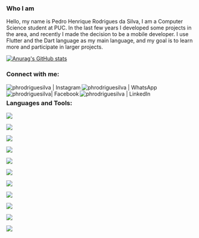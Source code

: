 ### Who I am

Hello, my name is Pedro Henrique Rodrigues da Silva, I am a Computer Science student at PUC. In the last few years I developed some projects in the area, and recently I made the decision to be a mobile developer. I use Flutter and the Dart language as my main language, and my goal is to learn more and participate in larger projects.

[![Anurag's GitHub stats](https://github-readme-stats.vercel.app/api?username=phrodriguesilva)](https://github.com/anuraghazra/github-readme-stats)

### Connect with me:
[<img align="left" alt="phrodriguesilva | Instagram" src="https://img.shields.io/badge/Instagram-E4405F?style=for-the-badge&logo=instagram&logoColor=white" />][instagram]
[<img align="left" alt="phrodriguesilva | WhatsApp" src="https://img.shields.io/badge/WhatsApp-25D366?style=for-the-badge&logo=whatsapp&logoColor=white"/>][whatsapp]
[<img align="left" alt="phrodriguesilva| Facebook" src="https://img.shields.io/badge/Facebook-1877F2?style=for-the-badge&logo=facebook&logoColor=white" />][facebook]
[<img align="left" alt="phrodriguesilva | LinkedIn" src="https://img.shields.io/badge/LinkedIn-0077B5?style=for-the-badge&logo=linkedin&logoColor=white" />][linkedin]


<br />

### Languages and Tools:

<p><img src="https://img.shields.io/badge/Dart-0175C2?style=for-the-badge&logo=dart&logoColor=whiteg" /></p>
<p><img src="https://img.shields.io/badge/Flutter-02569B?style=for-the-badge&logo=flutter&logoColor=white" /></p>
<p><img src="https://img.shields.io/badge/Android-3DDC84?style=for-the-badge&logo=android&logoColor=white" /> </p>
<p><img src="https://img.shields.io/badge/iOS-000000?style=for-the-badge&logo=ios&logoColor=white" /> </p>
<p><img src="https://img.shields.io/badge/firebase-ffca28?style=for-the-badge&logo=firebase&logoColor=black" /> </p>
<p><img src="https://img.shields.io/badge/Google%20Analytics-E37400?style=for-the-badge&logo=google%20analytics&logoColor=white" /> </p>
<p><img src="https://img.shields.io/badge/Google_Cloud-4285F4?style=for-the-badge&logo=google-cloud&logoColor=white" /> </p>
<p><img src="https://img.shields.io/badge/TensorFlow-FF6F00?style=for-the-badge&logo=TensorFlow&logoColor=white" /> </p>
<p><img src="https://img.shields.io/badge/Git-F05032?style=for-the-badge&logo=git&logoColor=white" /></p>
<p><img src="https://img.shields.io/badge/Visual_Studio_Code-0078D4?style=for-the-badge&logo=visual%20studio%20code&logoColor=white" /> </p>
<p><img src="https://img.shields.io/badge/Fedora-294172?style=for-the-badge&logo=fedora&logoColor=white" /></p>

	

<br />
<br />

[whatsapp]: https://api.whatsapp.com/send?phone=5521981750496
[facebook]: https://facebook.com/phrodriguesilva
[youtube]: https://www.youtube.com/channel/UCkmRIVauUVxVPrvP4xJeCFg
[instagram]: https://www.instagram.com/pedrohr.silva/
[linkedin]: hhttps://www.linkedin.com/in/pedro-henrique-119a51150/

